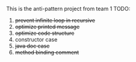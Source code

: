 This is the anti-pattern project from team 1
TODO: 
1. ~~prevent infinite loop in recursive~~
2. ~~optimize printed message~~
3. ~~optimize code structure~~
4. constructor case
5. ~~java doc case~~
6. ~~method binding comment~~
